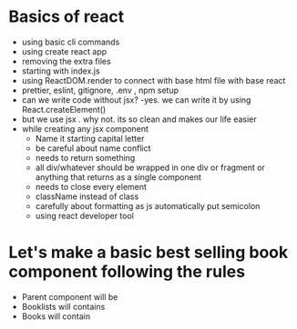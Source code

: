 # Basics of react

- using basic cli commands
- using create react app
- removing the extra files
- starting with index.js
- using ReactDOM.render to connect with base html file with base react
- prettier, eslint, gitignore, .env , npm setup
- can we write code without jsx? -yes. we can write it by using React.createElement()
- but we use jsx . why not. its so clean and makes our life easier
- while creating any jsx component
  - Name it starting capital letter
  - be careful about name conflict
  - needs to return something
  - all div/whatever should be wrapped in one div or fragment or anything that returns as a single component
  - needs to close every element
  - className instead of class
  - carefully about formatting as js automatically put semicolon
  - using react developer tool

# Let's make a basic best selling book component following the rules

- Parent component will be <BookList/>
- Booklists will contains <Book/>
- Books will contain <Image/> <Title/> <Author/>

```jsx
const BookList = () => {
  return (
    <section>
      <Book />
      <Book />
      <Book />
    </section>
  );
};
const Book = () => {
  return (
    <article>
      <Image />
      <Title />
      <Author />
    </article>
  );
};
const Image = () => {
  return (
    <img
      src="https://images-na.ssl-images-amazon.com/images/I/81wgcld4wxL._AC_UL200_SR200
      ,200_.jpg"
      alt="book"
    />
  );
};
const Title = () => {
  return <h1>Atomic Habits</h1>;
};
const Author = () => {
  return <h4>James Clear</h4>;
};
```

- So we created some basic hardcoded react components. Now if we want to add css in out react project how can we do it?
- we can create a basic index.css file and import in react.
- for small project this system works fine but for bigger project we will use css-in-js
-
